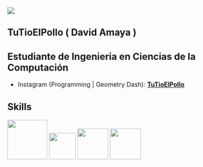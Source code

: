 ![](https://i.pinimg.com/originals/7a/fd/d6/7afdd6915a8219f5dcdb89ff990a9a72.gif)

## TuTioElPollo  ( David Amaya )
## Estudiante de Ingenieria en Ciencias de la Computación

* Instagram (Programming | Geometry Dash): **[TuTioElPollo](https://www.instagram.com/tutioelpollo)**


## Skills
<img src="https://user-images.githubusercontent.com/62670505/195007613-18dce7c2-a73d-43eb-b454-ffbabfa802b6.png" width="90" height="90" />         <img src="https://user-images.githubusercontent.com/4249331/52232852-e2c4f780-28bd-11e9-835d-1e3cf3e43888.png" width="60" height="60" />
<img src="https://cdn-icons-png.flaticon.com/512/1532/1532556.png" width="70" height="70" />
<img src="https://seeklogo.com/images/C/css-3-logo-023C1A7171-seeklogo.com.png" width="70" height="70" />




